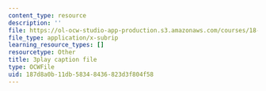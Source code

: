 ```yaml
---
content_type: resource
description: ''
file: https://ol-ocw-studio-app-production.s3.amazonaws.com/courses/18-06sc-linear-algebra-fall-2011/187d8a0b11db58348436823d3f804f58_h9aDgvW59TU.vtt
file_type: application/x-subrip
learning_resource_types: []
resourcetype: Other
title: 3play caption file
type: OCWFile
uid: 187d8a0b-11db-5834-8436-823d3f804f58
---
```

